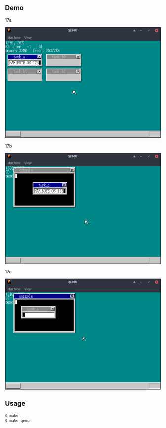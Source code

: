 ## Demo

17a

![template](https://github.com/watermelon892/OSPractice/blob/master/17_Console/pic/17a.png)

17b

![template](https://github.com/watermelon892/OSPractice/blob/master/17_Console/pic/17b.png)

17c

![template](https://github.com/watermelon892/OSPractice/blob/master/17_Console/pic/17c.png)

## Usage

```
$ make
$ make qemu
```
